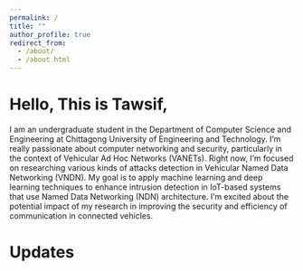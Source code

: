 ```yaml
---
permalink: /
title: ""
author_profile: true
redirect_from: 
  - /about/
  - /about.html
---
```


Hello, This is Tawsif,
======
I am an undergraduate student in the Department of Computer Science and Engineering at Chittagong University of Engineering and Technology. I’m really passionate about computer networking and security, particularly in the context of Vehicular Ad Hoc Networks (VANETs). Right now, I’m focused on researching 
various kinds of attacks detection in Vehicular Named Data Networking (VNDN). My goal is to apply machine learning and deep learning techniques to enhance intrusion detection in IoT-based systems that use Named Data Networking (NDN) architecture. I’m excited about the potential impact of my research in improving the security and efficiency of communication in connected vehicles.

Updates
======



